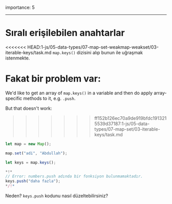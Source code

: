 importance: 5

---

# Sıralı erişilebilen anahtarlar

<<<<<<< HEAD:1-js/05-data-types/07-map-set-weakmap-weakset/03-iterable-keys/task.md
`map.keys()` dizisini alıp bunun ile uğraşmak istenmekte.

Fakat bir problem var:
=======
We'd like to get an array of `map.keys()` in a variable and then do apply array-specific methods to it, e.g. `.push`.

But that doesn't work:
>>>>>>> ff152b126ec70a9de919bfdc1913215539d37187:1-js/05-data-types/07-map-set/03-iterable-keys/task.md

```js run
let map = new Map();

map.set("adi", "Abdullah");

let keys = map.keys();

*!*
// Error: numbers.push adında bir fonksiyon bulunmamaktadır.
keys.push("daha fazla");
*/!*
```
Neden? `keys.push` kodunu nasıl düzeltebilirsiniz?